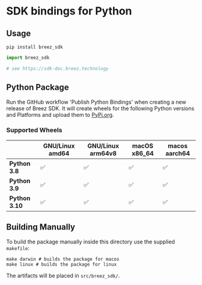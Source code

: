 # SDK bindings for Python

## Usage

```
pip install breez_sdk
```

``` python
import breez_sdk

# see https://sdk-doc.breez.technology
```

## Python Package

Run the GitHub workflow 'Publish Python Bindings' when creating a new release of Breez SDK.
It will create wheels for the following Python versions and Platforms and upload them to [PyPi.org](https://pypi.org/project/breez-sdk/).

### Supported Wheels

|                 | GNU/Linux amd64 | GNU/Linux arm64v8 | macOS x86_64 | macos aarch64 |
|-----------------|-----------------|-------------------|--------------|---------------|
| **Python 3.8**  | ✅               | ✅                 | ✅            | ✅             |
| **Python 3.9**  | ✅               | ✅                 | ✅            | ✅             |
| **Python 3.10** | ✅               | ✅                 | ✅            | ✅             |

## Building Manually

To build the package manually inside this directory use the supplied `makefile`:

``` shell
make darwin # builds the package for macos
make linux # builds the package for linux
```

The artifacts will be placed in `src/breez_sdk/`.
